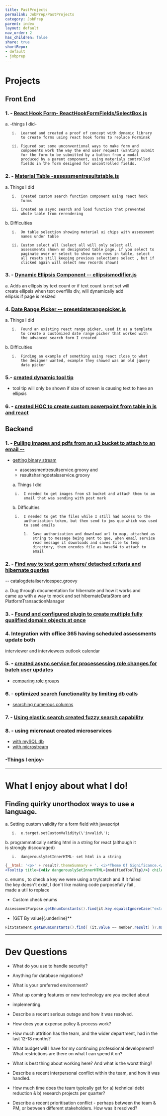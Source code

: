 ```yaml
---  
title: PastProjects  
permalink: JobPrep/PastProjects  
category: JobPrep  
parent: index  
layout: default  
nav_order: 2  
has_children: false  
share: true  
shortRepo:   
- default  
- jobprep  
---  
```

  
# Projects  
## Front End  
  
### 1. - [React Hook Form- ReactHookFormFields/SelectBox.js](https://github.com/14paxton/ReactHookFormDynamicComponents)  
  
   a. -things I did-  
  
       i.  Learned and created a proof of concept with dynamic library  
           to create forms using react hook forms to replace Forminak  
  
       ii. Figured out some unconventional ways to make form and  
           components work the way the end user request (wanting submit  
           for the form to be submitted by a button from a modal  
           produced by a parent component, using materials controlled  
           fields in the form designed for uncontrolled fields.  
  
### 2. - [Material Table -assessmentresultstable.js](https://github.com/14paxton/TableWithAsyncCall)  
  
   a. Things I did  
  
       i.  Created custom search function component using react hook  
           forms  
  
       ii. Created an async search and load function that prevented  
           whole table from rerendering  
  
   b. Difficulties  
  
       i.  On table selection showing material ui chips with assessment  
           names under table  
  
       ii. Custom select all (select all will only select all  
           assessments shown on designated table page, if you select to  
           paginate over or select to show more rows in table, select  
           all resets still keeping previous selections select , but if  
           clicked again will select new records shown)  
  
### 3. - [Dynamic Ellipsis Component -- ellipsismodifier.js](https://github.com/14paxton/DynamicEllipsis)  
  
   a. Adds an ellipsis by text count or if text count is not set will  
   create ellipsis when text overfills div, will dynamically add  
   ellipsis if page is resized  
  
### 4. [Date Range Picker -- presetdaterangepicker.js](https://github.com/14paxton/DateRangePicker)  
  
   a. Things I did  
  
       i.  Found an existing react range picker, used it as a template  
           to create a customized date range picker that worked with  
           the advanced search form I created  
  
   b. Difficulties  
  
       i.  Finding an example of something using react close to what  
           the designer wanted, example they showed was an old jquery  
           data picker  
  
### 5.- [ created dynamic tool tip ](https://gist.github.com/14paxton/9c745874ec384add89c1908c73832594)  
- tool tip will only be shown if size of screen is causing text to have an ellipsis  
  
### 6. - [created HOC to create custom powerpoint from table in js and react](https://github.com/14paxton/TableToPowerPoint)  
  
## Backend  
### 1. - [Pulling images and pdfs from an s3 bucket to attach to an email --](https://gist.github.com/14paxton/1fa8f703b708b9488408c9217a83b3a9)  
- [getting binary stream](https://gist.github.com/14paxton/58da1e0c108fa527c5ec1a770eefa683)  
  - assesssmentresultservice.groovy and  
  -  resultsharingdetalsservice.groovy  
  
   a. Things I did  
  
       i.  I needed to get images from s3 bucket and attach them to an  
           email that was sending with post mark  
  
   b. Difficulties  
  
       i.  I needed to get the files while I still had access to the  
           authorization token, but then send to jms que which was used  
           to send emails  
  
           1.  Save authorization and download url to map, attached as  
               string to message being sent to que, when email service  
               read message it downloads and saves file to temp  
               directory, then encodes file as base64 to attach to  
               email  
  
### 2. - [Find way to test gorm where/ detached criteria and hibernate queries](https://github.com/14paxton/PersonalGrailsNotes/blob/main/Testing.md#mocking-hibernate-used-to-test-methods-using-where-queriers--detached-criteria--criteria-builder)  
   -- catalogdetailservicespec.groovy  
  
   a. Dug through documentation for hibernate and how it works and  
   came up with a way to mock and set hibernateDataStore and  
   PlatformTransactionManager  
  
### 3. - [Found and configured plugin to create multiple fully qualified domain objects at once](https://github.com/14paxton/PersonalGrailsNotes/blob/main/Testing.md#using-test-data-from-buildtest-plugin)  
     
  
### 4. Integration with office 365 having scheduled assessments update both  
   interviewer and interviewees outlook calendar  
  
### 5. - [created async service for processessing role changes for batch user updates](https://gist.github.com/14paxton/ef4f6e91fa7fa44015c41f26a1caf3ae)  
- [comparing role groups](https://gist.github.com/14paxton/b7ff93091f4db71beffb0a37140fa0f2)  
  
### 6. - [optimized search functionality by limiting db calls](https://gist.github.com/14paxton/b5a8d600dc4066010b4067bd8968f613)  
- [searching numerous columns](https://gist.github.com/14paxton/e72c14086f5d9a6a0c58dc8463b93561)  
  
### 7. - [Using elastic search created fuzzy search capability](https://github.com/14paxton/PersonalGrailsNotes/blob/main/ElasticSearch.md)  
  
### 8. - using micronaut created microservices  
- [with mySQL db](https://github.com/14paxton/micronaut_mysql_hibernate)  
- [with microstream](https://github.com/14paxton/micronaut_microstream)  
  
### -Things I enjoy-  
  
  
---  
  
# What I enjoy about what I do!  
  
## Finding quirky unorthodox ways to use a language.  
  
   a. Setting custom validity for a form field with javascript  
  
       i.  e.target.setCustomValidity(\'invalid\');  
  
   b. programmatically setting html in a string for react (although it  
   is strongly discouraged)  
  
       i.  dangerouslySetInnerHTML- set html in a string  
  
```jsx  
{__html: '<p>' + result?.themeSummary + '. <i>*Theme Of Significance.</i></p>'}  
<Tooltip title={<div dangerouslySetInnerHTML={modifiedToolTip}/>} childrenDisplayStyle="inline">  
```  
  
c. enums , to check a key we were using a try/catch and if it failed  
the key doesn't exist, I don't like making code purposefully fail ,  
made a util to replace  
  
- Custom check enums  
  
```java  
AssessmentPurpose.getEnumConstants().find{it.key.equalsIgnoreCase("extrn")}?.value  
```  
  
- [GET By value]{.underline}**  
   
```java  
FitStatement.getEnumConstants().find{ (it.value == member.result) }?.match ?: member.result  
```  
  
  
  
---  
  
# Dev Questions  
  
- What do you use to handle security?  
  
- Anything for database migrations?  
  
-  What is your preferred environment?  
  
- What up coming features or new technology are you excited about  
  
- implementing.  
  
- Describe a recent serious outage and how it was resolved.  
  
- How does your expense policy & process work?  
  
- How much attrition has the team, and the wider department, had in the last 12-18 months?  
  
- What budget will I have for my continuing professional development? What restrictions are there on what I can spend it on?  
  
- What is best thing about working here? And what is the worst thing?  
  
- Describe a recent interpersonal conflict within the team, and how it was handled.  
  
- How much time does the team typically get for a) technical debt reduction & b) research projects per quarter?  
  
- Describe a recent prioritisation conflict - perhaps between the team & PM, or between different stakeholders. How was it resolved?  
